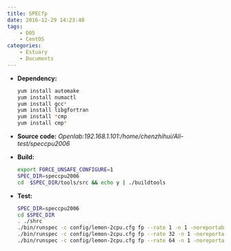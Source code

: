 ```yaml
---
title: SPECfp
date: 2016-12-29 14:23:48
tags:
	- D05
	- CentOS
categories:
	- Estuary
	- Documents
---
```

- **Dependency:**
  ```bash
  yum install automake
  yum install numactl
  yum install gcc*
  yum install libgfortran
  yum install *cmp
  yum install cmp*

  ```
- **Source code:**
  *Openlab:192.168.1.101:/home/chenzhihui/Ali-test/speccpu2006*

- **Build:**
  ```bash
  export FORCE_UNSAFE_CONFIGURE=1
  SPEC_DIR=speccpu2006
  cd  $SPEC_DIR/tools/src && echo y | ./buildtools

  ```
- **Test:**
  ```bash
  SPEC_DIR=speccpu2006
  cd $SPEC_DIR
  . ./shrc
  ./bin/runspec -c config/lemon-2cpu.cfg fp --rate 1 -n 1 -noreportable
  ./bin/runspec -c config/lemon-2cpu.cfg fp --rate 32 -n 1 -noreportable
  ./bin/runspec -c config/lemon-2cpu.cfg fp --rate 64 -n 1 -noreportable
  ```

